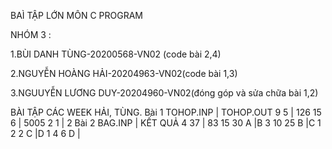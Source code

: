 BAÌ TẬP LỚN MÔN C PROGRAM

NHÓM 3 : 

1.BÙI DANH TÙNG-20200568-VN02 (code bài 2,4)

2.NGUYỄN HOÀNG HẢI-20204963-VN02(code bài 1,3)

3.NGUUYỄN LƯƠNG DUY-20204960-VN02(đóng góp và sửa chữa bài 1,2)

BÀI TẬP CÁC WEEK HẢI, TÙNG.
Bài 1 
TOHOP.INP | TOHOP.OUT
9 5       | 126
15 6      | 5005
2 1       | 2
Bài 2
BAG.INP   | KẾT QUẢ
4 37      | 83
15 30 A   |B 3
10 25 B   |C 1
2 2 C     |D 1
4 6 D     |

